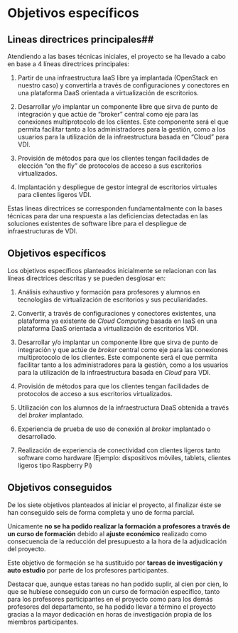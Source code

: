 # Objetivos específicos #

## Lineas directrices principales##
Atendiendo a las bases técnicas iniciales, el proyecto se ha llevado a cabo en base a 4 líneas directrices principales:

1. Partir de una infraestructura IaaS libre ya implantada (OpenStack en nuestro caso)
y convertirla a través de configuraciones y conectores en una plataforma DaaS
orientada a virtualización de escritorios.

2. Desarrollar y/o implantar un componente libre que sirva de punto de integración y
que actúe de “broker” central como eje para las conexiones multiprotocolo de los
clientes. Este componente será el que permita facilitar tanto a los administradores
para la gestión, como a los usuarios para la utilización de la infraestructura basada
en “Cloud” para VDI.

3. Provisión de métodos para que los clientes tengan facilidades de elección “on the
fly” de protocolos de acceso a sus escritorios virtualizados.

4. Implantación y despliegue de gestor integral de escritorios virtuales para clientes
ligeros VDI.

Estas lineas directrices se corresponden fundamentalmente con la bases técnicas para dar una respuesta a las deficiencias detectadas en las soluciones existentes de software libre para el despliegue de infraestructuras de VDI.

## Objetivos específicos ##

Los objetivos específicos planteados inicialmente se  relacionan  con las líneas directrices descritas y se pueden desglosar en:

1. Análisis exhaustivo y formación para profesores y alumnos en tecnologías de virtualización de escritorios y sus peculiaridades.

2. Convertir, a través de configuraciones y conectores existentes, una plataforma ya existente de _Cloud Computing_ basada en IaaS en una plataforma DaaS orientada a virtualización de escritorios VDI.

3. Desarrollar y/o implantar un componente libre que sirva de punto de integración y que actúe de _broker_ central como eje para las conexiones multiprotocolo de los clientes. Este componente será el que permita facilitar tanto a los administradores para la gestión, como a los usuarios para la utilización de la infraestructura basada en _Cloud_ para VDI.

4. Provisión de métodos para que los clientes tengan facilidades de protocolos de acceso a sus escritorios virtualizados.

5. Utilización con los alumnos de la infraestructura DaaS obtenida a través del _broker_ implantado.

6. Experiencia de prueba de uso de conexión al _broker_ implantado o desarrollado.

7. Realización de experiencia de conectividad con clientes ligeros tanto software como hardware (Ejemplo: dispositivos móviles, tablets, clientes ligeros tipo Raspberry Pi)

## Objetivos conseguidos ##

De los siete objetivos planteados al iniciar el proyecto, al finalizar éste se han conseguido seis de forma completa y uno de forma parcial. 

Unicamente **no se ha podido realizar la formación a profesores a través de un curso de formación** debido al **ajuste económico** realizado como consecuencia de la reducción del presupuesto a la hora de la adjudicación del proyecto.

Este objetivo de formación se ha sustituido por **tareas de investigación y auto estudio** por parte de los profesores participantes. 

Destacar que, aunque estas tareas no han podido suplir, al cien por cien, lo que se hubiese conseguido con un curso de formación específico, tanto para los profesores participantes en el proyecto como para los demás profesores del departamento, se ha podido llevar a término el proyecto gracias a la mayor dedicación en horas de investigación propia de los miembros participantes.












